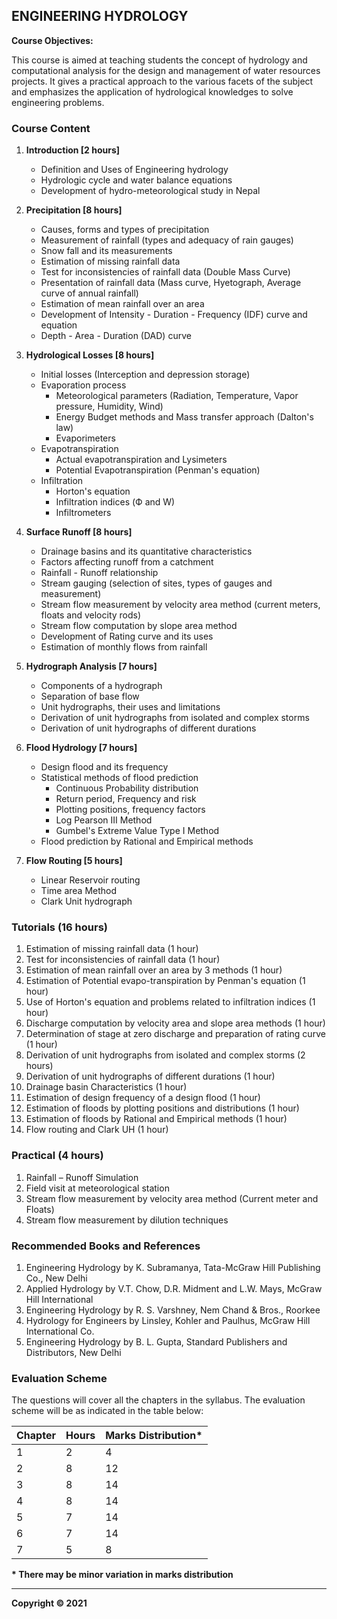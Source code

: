## ENGINEERING HYDROLOGY

**Course Objectives:**

This course is aimed at teaching students the concept of hydrology and computational analysis for the design and management of water resources projects. It gives a practical approach to the various facets of the subject and emphasizes the application of hydrological knowledges to solve engineering problems.

###  Course Content

1. **Introduction [2 hours]**
    * Definition and Uses of Engineering hydrology
    * Hydrologic cycle and water balance equations
    * Development of hydro-meteorological study in Nepal

2. **Precipitation [8 hours]**
    * Causes, forms and types of precipitation
    * Measurement of rainfall (types and adequacy of rain gauges)
    * Snow fall and its measurements
    * Estimation of missing rainfall data
    * Test for inconsistencies of rainfall data (Double Mass Curve)
    * Presentation of rainfall data (Mass curve, Hyetograph, Average curve of annual rainfall)
    * Estimation of mean rainfall over an area
    * Development of Intensity - Duration - Frequency (IDF) curve and equation
    * Depth - Area - Duration (DAD) curve

3. **Hydrological Losses [8 hours]**
    * Initial losses (Interception and depression storage)
    * Evaporation process
        * Meteorological parameters (Radiation, Temperature, Vapor pressure, Humidity, Wind)
        * Energy Budget methods and Mass transfer approach (Dalton's law)
        * Evaporimeters
    * Evapotranspiration 
        * Actual evapotranspiration and Lysimeters
        * Potential Evapotranspiration (Penman's equation)
    * Infiltration 
        * Horton's equation
        * Infiltration indices (Ф and W)
        * Infiltrometers

4. **Surface Runoff [8 hours]**
    * Drainage basins and its quantitative characteristics
    * Factors affecting runoff from a catchment
    * Rainfall - Runoff relationship 
    * Stream gauging (selection of sites, types of gauges and measurement)
    * Stream flow measurement by velocity area method (current meters, floats and velocity rods)
    * Stream flow computation by slope area method
    * Development of Rating curve and its uses
    * Estimation of monthly flows from rainfall

5. **Hydrograph Analysis [7 hours]**
    * Components of a hydrograph
    * Separation of base flow 
    * Unit hydrographs, their uses and limitations 
    * Derivation of unit hydrographs from isolated and complex storms
    * Derivation of unit hydrographs of different durations

6. **Flood Hydrology [7 hours]**
    * Design flood and its frequency
    * Statistical methods of flood prediction
        * Continuous Probability distribution
        * Return period, Frequency and risk
        * Plotting positions, frequency factors
        * Log Pearson III Method 
        * Gumbel's Extreme Value Type I Method
    * Flood prediction by Rational and Empirical methods

7. **Flow Routing [5 hours]**
    * Linear Reservoir routing
    * Time area Method
    * Clark Unit hydrograph

###  Tutorials (16 hours)

1. Estimation of missing rainfall data (1 hour)
2. Test for inconsistencies of rainfall data (1 hour)
3. Estimation of mean rainfall over an area by 3 methods (1 hour)
4. Estimation of Potential evapo-transpiration by Penman's equation (1 hour)
5. Use of Horton's equation and problems related to infiltration indices (1 hour)
6. Discharge computation by velocity area and slope area methods (1 hour)
7. Determination of stage at zero discharge and preparation of rating curve (1 hour)
8. Derivation of unit hydrographs from isolated and complex storms (2 hours)
9. Derivation of unit hydrographs of different durations (1 hour)
10. Drainage basin Characteristics (1 hour)
11. Estimation of design frequency of a design flood (1 hour)
12. Estimation of floods by plotting positions and distributions (1 hour)
13. Estimation of floods by Rational and Empirical methods (1 hour)
14. Flow routing and Clark UH (1 hour)

###  Practical (4 hours)

1. Rainfall – Runoff Simulation
2. Field visit at meteorological station
3. Stream flow measurement by velocity area method (Current meter and Floats)
4. Stream flow measurement by dilution techniques

###  Recommended Books and References

1. Engineering Hydrology by K. Subramanya, Tata-McGraw Hill Publishing Co., New Delhi
2. Applied Hydrology by V.T. Chow, D.R. Midment and L.W. Mays, McGraw Hill International 
3. Engineering Hydrology by R. S. Varshney, Nem Chand & Bros., Roorkee
4. Hydrology for Engineers by Linsley, Kohler and Paulhus, McGraw Hill International Co.
5. Engineering Hydrology by B. L. Gupta, Standard Publishers and Distributors, New Delhi

###  Evaluation Scheme

The questions will cover all the chapters in the syllabus. The evaluation scheme will be as indicated in the table below:

| Chapter | Hours | Marks Distribution* |
|---|---|---|
| 1 | 2 | 4 |
| 2 | 8 | 12 |
| 3 | 8 | 14 |
| 4 | 8 | 14 |
| 5 | 7 | 14 |
| 6 | 7 | 14 |
| 7 | 5 | 8 |

**\* There may be minor variation in marks distribution**

***

**Copyright &copy; 2021** 
